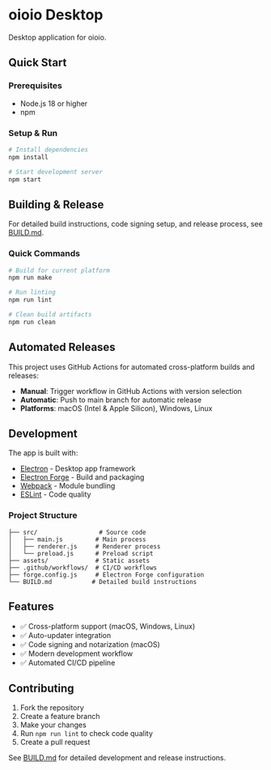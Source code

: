 # oioio Desktop

Desktop application for oioio.

## Quick Start

### Prerequisites

- Node.js 18 or higher
- npm

### Setup & Run

```bash
# Install dependencies
npm install

# Start development server
npm start
```

## Building & Release

For detailed build instructions, code signing setup, and release process, see [BUILD.md](BUILD.md).

### Quick Commands

```bash
# Build for current platform
npm run make

# Run linting
npm run lint

# Clean build artifacts
npm run clean
```

## Automated Releases

This project uses GitHub Actions for automated cross-platform builds and releases:

- **Manual**: Trigger workflow in GitHub Actions with version selection
- **Automatic**: Push to main branch for automatic release
- **Platforms**: macOS (Intel & Apple Silicon), Windows, Linux

## Development

The app is built with:
- [Electron](https://electronjs.org/) - Desktop app framework
- [Electron Forge](https://www.electronforge.io/) - Build and packaging
- [Webpack](https://webpack.js.org/) - Module bundling
- [ESLint](https://eslint.org/) - Code quality

### Project Structure

```
├── src/                 # Source code
│   ├── main.js         # Main process
│   ├── renderer.js     # Renderer process
│   └── preload.js      # Preload script
├── assets/             # Static assets
├── .github/workflows/  # CI/CD workflows
├── forge.config.js     # Electron Forge configuration
└── BUILD.md           # Detailed build instructions
```

## Features

- ✅ Cross-platform support (macOS, Windows, Linux)
- ✅ Auto-updater integration
- ✅ Code signing and notarization (macOS)
- ✅ Modern development workflow
- ✅ Automated CI/CD pipeline

## Contributing

1. Fork the repository
2. Create a feature branch
3. Make your changes
4. Run `npm run lint` to check code quality
5. Create a pull request

See [BUILD.md](BUILD.md) for detailed development and release instructions.
